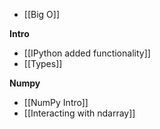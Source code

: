 - [[Big O]]

**Intro**
- [[IPython added functionality]]
- [[Types]]

**Numpy**
- [[NumPy Intro]]
- [[Interacting with ndarray]]